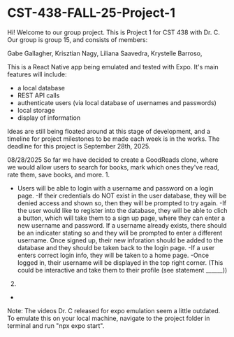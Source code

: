 # CST-438-FALL-25-Project-1

Hi! Welcome to our group project. This is Project 1
for CST 438 with Dr. C. Our group is group 15, and consists of members:

Gabe Gallagher, 
Krisztian Nagy, 
Liliana Saavedra, 
Krystelle Barroso, 

This is a React Native app being emulated and tested with Expo.
It's main features will include:

- a local database
- REST API calls
- authenticate users (via local database of usernames and passwords)
- local storage
- display of information

Ideas are still being floated around at this stage of development, 
and a timeline for project milestones to be made each week is in the works. The deadline for this project is September 28th, 2025.

08/28/2025
So far we have decided to create a GoodReads clone, where we would allow users to search for books, mark which ones they've read, rate them, save books, and more. 
1.
- Users will be able to login with a username and password on a login page. 
    -If their credentials do NOT 
    exist in the user database, they will be denied access and shown so, then they will be prompted to try again.
    -If the user would like to register into the database, they will be able to clich a button, which will take them to a sign up page, where they can enter a new username and password. If a username already exists, there should be an indicater stating so and they will be prompted to enter a different username. Once signed up, their new inforation should be added to the database and they should be taken back to the login page.
    -If a user enters correct login info, they will be taken to a home page.
    -Once logged in, their username will be displayed in the top right corner. (This could be interactive and take them to their profile (see statement ______))
2.
-
Note: The videos Dr. C released for expo emulation seem a little outdated. To emulate this on your local machine, navigate to the project folder in terminal and run "npx expo start".
